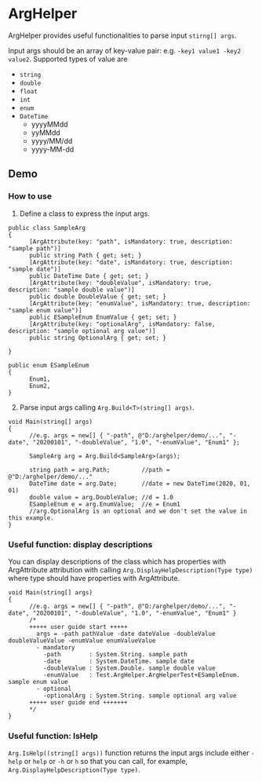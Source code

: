 # ArgHelper
ArgHelper provides useful functionalities to parse input ```stirng[] args```.

Input args should be an array of key-value pair: e.g. ```-key1 value1 -key2 value2```.
Supported types of value are
- ```string```
- ```double```
- ```float```
- ```int```
- ```enum```
- ```DateTime```
  - yyyyMMdd
  - yyMMdd
  - yyyy/MM/dd
  - yyyy-MM-dd

## Demo
### How to use
1. Define a class to express the input args.
```
public class SampleArg
{
      [ArgAttribute(key: "path", isMandatory: true, description: "sample path")]
      public string Path { get; set; }
      [ArgAttribute(key: "date", isMandatory: true, description: "sample date")]
      public DateTime Date { get; set; }
      [ArgAttribute(key: "doubleValue", isMandatory: true, description: "sample double value")]
      public double DoubleValue { get; set; }
      [ArgAttribute(key: "enumValue", isMandatory: true, description: "sample enum value")]
      public ESampleEnum EnumValue { get; set; }
      [ArgAttribute(key: "optionalArg", isMandatory: false, description: "sample optional arg value")]
      public string OptionalArg { get; set; }
      
}

public enum ESampleEnum
{
      Enum1,
      Enum2,
}
```

2. Parse input args calling ```Arg.Build<T>(string[] args)```.
```
void Main(string[] args)
{
      //e.g. args = new[] { "-path", @"D:/arghelper/demo/...", "-date", "20200101", "-doubleValue", "1.0", "-enumValue", "Enum1" };

      SampleArg arg = Arg.Build<SampleArg>(args);
      
      string path = arg.Path;         //path = @"D:/arghelper/demo/..."
      DateTime date = arg.Date;       //date = new DateTime(2020, 01, 01)
      double value = arg.DoubleValue; //d = 1.0
      ESampleEnum e = arg.EnumValue;  //e = Enum1
      //arg.OptionalArg is an optional and we don't set the value in this example.
}
```

### Useful function: display descriptions
You can display descriptions of the class which has properties with ArgAttribute attribution with calling ```Arg.DisplayHelpDescription(Type type)``` where type should have properties with ArgAttribute.
```
void Main(string[] args)
{
      //e.g. args = new[] { "-path", @"D:/arghelper/demo/...", "-date", "20200101", "-doubleValue", "1.0", "-enumValue", "Enum1" }
      /*
      +++++ user guide start +++++
        args = -path pathValue -date dateValue -doubleValue doubleValueValue -enumValue enumValueValue
        - mandatory
          -path        : System.String. sample path
          -date        : System.DateTime. sample date
          -doubleValue : System.Double. sample double value
          -enumValue   : Test.ArgHelper.ArgHelperTest+ESampleEnum. sample enum value
        - optional
          -optionalArg : System.String. sample optional arg value
      +++++ user guide end +++++++
      */
}
```

### Useful function: IsHelp
```Arg.IsHelp((string[] args))``` function returns the input args include either ```-help``` or ```help``` or ```-h``` or ```h``` so that you can call, for example, ```Arg.DisplayHelpDescription(Type type)```.

